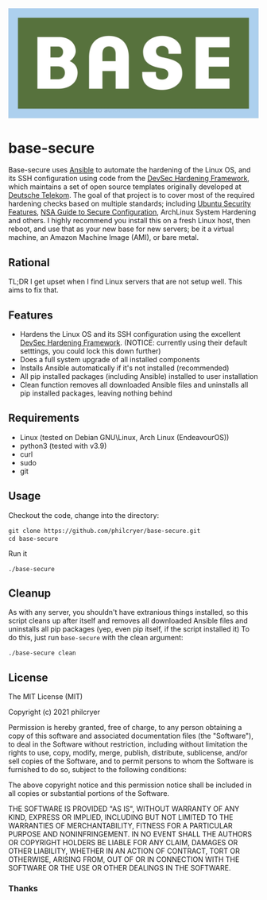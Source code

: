 <div align="center" border="0"><img src="src/base.jpg" alt="base secure?"></div>

# base-secure

Base-secure uses [Ansible](https://www.ansible.com) to automate the hardening of the Linux OS, and its SSH configuration using code from the [DevSec Hardening Framework](https://dev-sec.io/), which maintains a set of open source templates originally developed at [Deutsche Telekom](https://www.telekom.de/start). The goal of that project is to cover most of the required hardening checks based on multiple standards; including [Ubuntu Security Features](https://wiki.ubuntu.com/Security/Features), [NSA Guide to Secure Configuration](https://apps.nsa.gov/iaarchive/library/ia-guidance/security-configuration/), ArchLinux System Hardening and others. I highly recommend you install this on a fresh Linux host, then reboot, and use that as your new base for new servers; be it a virtual machine, an Amazon Machine Image (AMI), or bare metal.

## Rational

TL;DR I get upset when I find Linux servers that are not setup well. This aims to fix that.

## Features

* Hardens the Linux OS and its SSH configuration using the excellent [DevSec Hardening Framework](https://dev-sec.io/). (NOTICE: currently using their default setttings, you could lock this down further)
* Does a full system upgrade of all installed components 
* Installs Ansible automatically if it's not installed (recommended)
* All pip installed packages (including Ansible) installed to user installation
* Clean function removes all downloaded Ansible files and uninstalls all pip installed packages, leaving nothing behind

## Requirements

* Linux (tested on Debian GNU\Linux, Arch Linux (EndeavourOS))
* python3 (tested with v3.9)
* curl
* sudo
* git

## Usage

Checkout the code, change into the directory:

```
git clone https://github.com/philcryer/base-secure.git
cd base-secure
```

Run it

```
./base-secure
```

## Cleanup

As with any server, you shouldn't have extranious things installed, so this script cleans up after itself and removes all downloaded Ansible files and uninstalls all pip packages (yep, even pip itself, if the script installed it) To do this, just run `base-secure` with the clean argument:

```
./base-secure clean
```

## License 

The MIT License (MIT)

Copyright (c) 2021 philcryer

Permission is hereby granted, free of charge, to any person obtaining a copy
of this software and associated documentation files (the "Software"), to deal
in the Software without restriction, including without limitation the rights
to use, copy, modify, merge, publish, distribute, sublicense, and/or sell
copies of the Software, and to permit persons to whom the Software is
furnished to do so, subject to the following conditions:

The above copyright notice and this permission notice shall be included in all
copies or substantial portions of the Software.

THE SOFTWARE IS PROVIDED "AS IS", WITHOUT WARRANTY OF ANY KIND, EXPRESS OR
IMPLIED, INCLUDING BUT NOT LIMITED TO THE WARRANTIES OF MERCHANTABILITY,
FITNESS FOR A PARTICULAR PURPOSE AND NONINFRINGEMENT. IN NO EVENT SHALL THE
AUTHORS OR COPYRIGHT HOLDERS BE LIABLE FOR ANY CLAIM, DAMAGES OR OTHER
LIABILITY, WHETHER IN AN ACTION OF CONTRACT, TORT OR OTHERWISE, ARISING FROM,
OUT OF OR IN CONNECTION WITH THE SOFTWARE OR THE USE OR OTHER DEALINGS IN THE
SOFTWARE.

### Thanks
